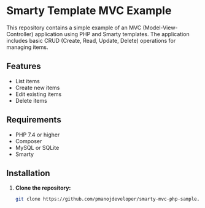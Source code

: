 # Smarty Template MVC Example

This repository contains a simple example of an MVC (Model-View-Controller) application using PHP and Smarty templates. The application includes basic CRUD (Create, Read, Update, Delete) operations for managing items.

## Features

- List items
- Create new items
- Edit existing items
- Delete items

## Requirements

- PHP 7.4 or higher
- Composer
- MySQL or SQLite
- Smarty

## Installation

1. **Clone the repository:**

   ```bash
   git clone https://github.com/pmanojdeveloper/smarty-mvc-php-sample.git
